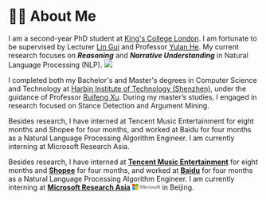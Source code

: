 # 👨‍🎓 About Me

I am a second-year PhD student at [King's College London](https://www.kcl.ac.uk/). I am fortunate to be supervised by Lecturer [Lin Gui](https://sites.google.com/view/lin-gui/about-me) and Professor [Yulan He](https://sites.google.com/view/yulanhe). My current research focuses on _**Reasoning**_ and _**Narrative Understanding**_ in Natural Language Processing (NLP). <a href='https://scholar.google.com/citations?user=56n5-gEAAAAJ'><img src="https://img.shields.io/endpoint?logo=Google%20Scholar&url=https%3A%2F%2Fcdn.jsdelivr.net%2Fgh%2Falickzhu%2Falickzhu.github.io%40google-scholar-stats%2Fgs_data_shieldsio.json&labelColor=f6f6f6&color=9cf&style=flat&label=citations"></a> 

I completed both my Bachelor's and Master's degrees in Computer Science and Technology at [Harbin Institute of Technology (Shenzhen)](https://www.hitsz.edu.cn/), under the guidance of Professor [Ruifeng Xu](http://faculty.hitsz.edu.cn/xuruifeng). During my master’s studies, I engaged in research focused on Stance Detection and Argument Mining.

Besides research, I have interned at Tencent Music Entertainment for eight months and Shopee for four months, and worked at Baidu for four months as a Natural Language Processing Algorithm Engineer. I am currently interning at Microsoft Research Asia.

Besides research, I have interned at [**Tencent Music Entertainment**](https://www.tencentmusic.com/en-us/) for eight months and [**Shopee**](https://www.sea.com/products/shopee) for four months, and worked at [**Baidu**](https://usa.baidu.com/) for four months as a Natural Language Processing Algorithm Engineer. I am currently interning at [**Microsoft Research Asia**](https://www.microsoft.com/en-us/research/lab/microsoft-research-asia/) <img src='./images/microsoft_logo.svg' style="width: 4em;"> in Beijing.
